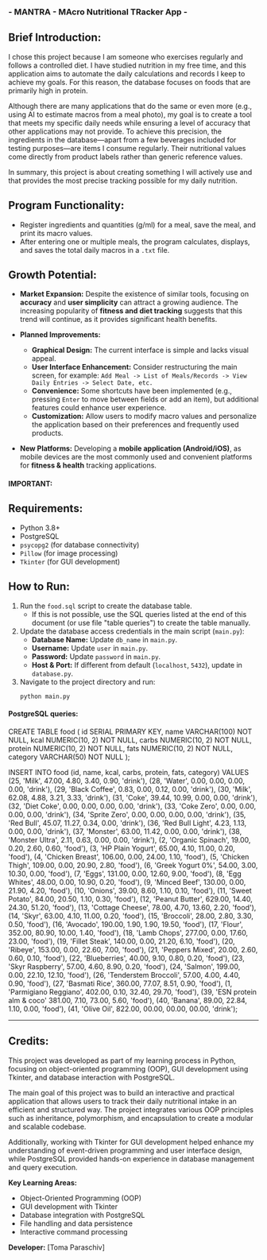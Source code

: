### - MANTRA - MAcro Nutritional TRacker App - ###



## Brief Introduction:
 I chose this project because I am someone who exercises regularly and follows a controlled diet. I have studied nutrition in my free time, and this application
 aims to automate the daily calculations and records I keep to achieve my goals. For this reason, the database focuses on foods that are primarily high in protein.

Although there are many applications that do the same or even more (e.g., using AI to estimate macros from a meal photo), my goal is to create a tool that meets 
my specific daily needs while ensuring a level of accuracy that other applications may not provide. To achieve this precision, the ingredients in the database—apart 
from a few beverages included for testing purposes—are items I consume regularly. Their nutritional values come directly from product labels rather than generic 
reference values.

In summary, this project is about creating something I will actively use and that provides the most precise tracking possible for my daily nutrition.



## Program Functionality:
- Register ingredients and quantities (g/ml) for a meal, save the meal, and print its macro values.
- After entering one or multiple meals, the program calculates, displays, and saves the total daily macros in a `.txt` file.

## Growth Potential:
- **Market Expansion:** Despite the existence of similar tools, focusing on **accuracy** and **user simplicity** can attract a growing audience. The increasing 
popularity of **fitness and diet tracking** suggests that this trend will continue, as it provides significant health benefits.
- **Planned Improvements:**
    - **Graphical Design:** The current interface is simple and lacks visual appeal.
    - **User Interface Enhancement:** Consider restructuring the main screen, for example:
      `Add Meal -> List of Meals/Records -> View Daily Entries -> Select Date, etc.`
    - **Convenience:** Some shortcuts have been implemented (e.g., pressing `Enter` to move between fields or add an item), but additional features could 
enhance user experience.
    - **Customization:** Allow users to modify macro values and personalize the application based on their preferences and frequently used products.

- **New Platforms:** Developing a **mobile application (Android/iOS)**, as mobile devices are the most commonly used and convenient platforms for **fitness & health** 
tracking applications.



####   IMPORTANT:   #####

## Requirements:
- Python 3.8+
- PostgreSQL
- `psycopg2` (for database connectivity)
- `Pillow` (for image processing)
- `Tkinter` (for GUI development)


## How to Run:
1. Run the `food.sql` script to create the database table.
   - If this is not possible, use the SQL queries listed at the end of this document (or use file "table queries") to create the table manually.
2. Update the database access credentials in the main script (`main.py`):
   - **Database Name:** Update `db_name` in `main.py`.
   - **Username:** Update `user` in `main.py`.
   - **Password:** Update `password` in `main.py`.
   - **Host & Port:** If different from default (`localhost`, `5432`), update in `database.py`.
3. Navigate to the project directory and run:
   ```
   python main.py
   ```





#### PostgreSQL queries: 


CREATE TABLE food (
    id SERIAL PRIMARY KEY,
    name VARCHAR(100) NOT NULL,
    kcal NUMERIC(10, 2) NOT NULL,
    carbs NUMERIC(10, 2) NOT NULL,
    protein NUMERIC(10, 2) NOT NULL,
    fats NUMERIC(10, 2) NOT NULL,
    category VARCHAR(50) NOT NULL
);

INSERT INTO food (id, name, kcal, carbs, protein, fats, category)
VALUES
    (25, 'Milk', 47.00, 4.80, 3.40, 0.90, 'drink'),
    (28, 'Water', 0.00, 0.00, 0.00, 0.00, 'drink'),
    (29, 'Black Coffee', 0.83, 0.00, 0.12, 0.00, 'drink'),
    (30, 'Milk', 62.08, 4.88, 3.21, 3.33, 'drink'),
    (31, 'Coke', 39.44, 10.99, 0.00, 0.00, 'drink'),
    (32, 'Diet Coke', 0.00, 0.00, 0.00, 0.00, 'drink'),
    (33, 'Coke Zero', 0.00, 0.00, 0.00, 0.00, 'drink'),
    (34, 'Sprite Zero', 0.00, 0.00, 0.00, 0.00, 'drink'),
    (35, 'Red Bull', 45.07, 11.27, 0.34, 0.00, 'drink'),
    (36, 'Red Bull Light', 4.23, 1.13, 0.00, 0.00, 'drink'),
    (37, 'Monster', 63.00, 11.42, 0.00, 0.00, 'drink'),
    (38, 'Monster Ultra', 2.11, 0.63, 0.00, 0.00, 'drink'),
    (2, 'Organic Spinach', 19.00, 0.20, 2.60, 0.60, 'food'),
    (3, 'HP Plain Yogurt', 65.00, 4.10, 11.00, 0.20, 'food'),
    (4, 'Chicken Breast', 106.00, 0.00, 24.00, 1.10, 'food'),
    (5, 'Chicken Thigh', 109.00, 0.00, 20.90, 2.80, 'food'),
    (6, 'Greek Yogurt 0%', 54.00, 3.00, 10.30, 0.00, 'food'),
    (7, 'Eggs', 131.00, 0.00, 12.60, 9.00, 'food'),
    (8, 'Egg Whites', 48.00, 0.00, 10.90, 0.20, 'food'),
    (9, 'Minced Beef', 130.00, 0.00, 21.90, 4.20, 'food'),
    (10, 'Onions', 39.00, 8.60, 1.10, 0.10, 'food'),
    (11, 'Sweet Potato', 84.00, 20.50, 1.10, 0.30, 'food'),
    (12, 'Peanut Butter', 629.00, 14.40, 24.30, 51.20, 'food'),
    (13, 'Cottage Cheese', 78.00, 4.70, 13.60, 2.20, 'food'),
    (14, 'Skyr', 63.00, 4.10, 11.00, 0.20, 'food'),
    (15, 'Broccoli', 28.00, 2.80, 3.30, 0.50, 'food'),
    (16, 'Avocado', 190.00, 1.90, 1.90, 19.50, 'food'),
    (17, 'Flour', 352.00, 80.90, 10.00, 1.40, 'food'),
    (18, 'Lamb Chops', 277.00, 0.00, 17.60, 23.00, 'food'),
    (19, 'Fillet Steak', 140.00, 0.00, 21.20, 6.10, 'food'),
    (20, 'Ribeye', 153.00, 0.00, 22.60, 7.00, 'food'),
    (21, 'Peppers Mixed', 20.00, 2.60, 0.60, 0.10, 'food'),
    (22, 'Blueberries', 40.00, 9.10, 0.80, 0.20, 'food'),
    (23, 'Skyr Raspberry', 57.00, 4.60, 8.90, 0.20, 'food'),
    (24, 'Salmon', 199.00, 0.00, 22.10, 12.10, 'food'),
    (26, 'Tenderstem Broccoli', 57.00, 4.00, 4.40, 0.90, 'food'),
    (27, 'Basmati Rice', 360.00, 77.07, 8.51, 0.90, 'food'),
    (1, 'Parmigiano Reggiano', 402.00, 0.10, 32.40, 29.70, 'food'),
    (39, 'ESN protein alm & coco' 381.00, 7.10, 73.00, 5.60, 'food'),
    (40, 'Banana', 89.00, 22.84, 1.10, 0.00, 'food'),
    (41, 'Olive Oil', 822.00, 00.00, 00.00, 00.00, 'drink');

    

---

## Credits:

This project was developed as part of my learning process in Python, focusing on object-oriented programming (OOP), GUI development using Tkinter, and database interaction with PostgreSQL.

The main goal of this project was to build an interactive and practical application that allows users to track their daily nutritional intake in an efficient and structured way. The project integrates various OOP principles such as inheritance, polymorphism, and encapsulation to create a modular and scalable codebase.

Additionally, working with Tkinter for GUI development helped enhance my understanding of event-driven programming and user interface design, while PostgreSQL provided hands-on experience in database management and query execution.

**Key Learning Areas:**  
- Object-Oriented Programming (OOP)  
- GUI development with Tkinter  
- Database integration with PostgreSQL  
- File handling and data persistence  
- Interactive command processing  

**Developer:** [Toma Paraschiv]
